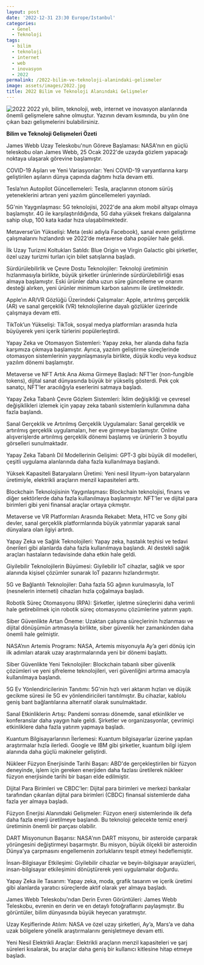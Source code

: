 ```yaml
---
layout: post
date: '2022-12-31 23:30 Europe/Istanbul'
categories:
  - Genel
  - Teknoloji
tags:
  - bilim
  - teknoloji
  - internet
  - web
  - inovasyon
  - 2022
permalink: /2022-bilim-ve-teknoloji-alanindaki-gelismeler
image: assets/images/2022.jpg
title: 2022 Bilim ve Teknoloji Alanındaki Gelişmeler
---
```

![2022]({{site.baseurl}}/assets/images/2022.jpg)
2022 yılı, bilim, teknoloji, web, internet ve inovasyon alanlarında önemli gelişmelere sahne olmuştur. Yazının devam kısmında, bu yılın öne çıkan bazı gelişmelerini bulabilirsiniz.

**Bilim ve Teknoloji Gelişmeleri Özeti**

James Webb Uzay Teleskobu'nun Göreve Başlaması: NASA'nın en güçlü teleskobu olan James Webb, 25 Ocak 2022'de uzayda gözlem yapacağı noktaya ulaşarak görevine başlamıştır. 

COVID-19 Aşıları ve Yeni Variasyonlar: Yeni COVID-19 varyantlarına karşı geliştirilen aşıların dünya çapında dağıtımı hızla devam etti.

Tesla’nın Autopilot Güncellemeleri: Tesla, araçlarının otonom sürüş yeteneklerini artıran yeni yazılım güncellemeleri yayınladı.

5G'nin Yaygınlaşması: 5G teknolojisi, 2022'de ana akım mobil altyapı olmaya başlamıştır. 4G ile karşılaştırıldığında, 5G daha yüksek frekans dalgalarına sahip olup, 100 kata kadar hıza ulaşabilmektedir. 

Metaverse’ün Yükselişi: Meta (eski adıyla Facebook), sanal evren geliştirme çalışmalarını hızlandırdı ve 2022’de metaverse daha popüler hale geldi.

İlk Uzay Turizmi Koltukları Satıldı: Blue Origin ve Virgin Galactic gibi şirketler, özel uzay turizmi turları için bilet satışlarına başladı.

Sürdürülebilirlik ve Çevre Dostu Teknolojiler: Teknoloji üretiminin hızlanmasıyla birlikte, büyük şirketler ürünlerinde sürdürülebilirliği esas almaya başlamıştır. Eski ürünler daha uzun süre güncelleme ve onarım desteği alırken, yeni ürünler minimum karbon salınımı ile üretilmektedir. 

Apple’ın AR/VR Gözlüğü Üzerindeki Çalışmalar: Apple, artırılmış gerçeklik (AR) ve sanal gerçeklik (VR) teknolojilerine dayalı gözlükler üzerinde çalışmaya devam etti.

TikTok’un Yükselişi: TikTok, sosyal medya platformları arasında hızla büyüyerek yeni içerik türlerini popülerleştirdi.

Yapay Zeka ve Otomasyon Sistemleri: Yapay zeka, her alanda daha fazla karşımıza çıkmaya başlamıştır. Ayrıca, yazılım geliştirme süreçlerinde otomasyon sistemlerinin yaygınlaşmasıyla birlikte, düşük kodlu veya kodsuz yazılım dönemi başlamıştır. 

Metaverse ve NFT Artık Ana Akıma Girmeye Başladı: NFT’ler (non-fungible tokens), dijital sanat dünyasında büyük bir yükseliş gösterdi. Pek çok sanatçı, NFT’ler aracılığıyla eserlerini satmaya başladı.

Yapay Zeka Tabanlı Çevre Gözlem Sistemleri: İklim değişikliği ve çevresel değişiklikleri izlemek için yapay zeka tabanlı sistemlerin kullanımına daha fazla başlandı.

Sanal Gerçeklik ve Artırılmış Gerçeklik Uygulamaları: Sanal gerçeklik ve artırılmış gerçeklik uygulamaları, her eve girmeye başlamıştır. Online alışverişlerde artırılmış gerçeklik dönemi başlamış ve ürünlerin 3 boyutlu görselleri sunulmaktadır. 

Yapay Zeka Tabanlı Dil Modellerinin Gelişimi: GPT-3 gibi büyük dil modelleri, çeşitli uygulama alanlarında daha fazla kullanılmaya başlandı.

Yüksek Kapasiteli Bataryaların Üretimi: Yeni nesil lityum-iyon bataryaların üretimiyle, elektrikli araçların menzil kapasiteleri arttı.

Blockchain Teknolojisinin Yaygınlaşması: Blockchain teknolojisi, finans ve diğer sektörlerde daha fazla kullanılmaya başlanmıştır. NFT'ler ve dijital para birimleri gibi yeni finansal araçlar ortaya çıkmıştır. 

Metaverse ve VR Platformları Arasında Rekabet: Meta, HTC ve Sony gibi devler, sanal gerçeklik platformlarında büyük yatırımlar yaparak sanal dünyalara olan ilgiyi artırdı.

Yapay Zeka ve Sağlık Teknolojileri: Yapay zeka, hastalık teşhisi ve tedavi önerileri gibi alanlarda daha fazla kullanılmaya başlandı. AI destekli sağlık araçları hastaların tedavisinde daha etkin hale geldi.

Giyilebilir Teknolojilerin Büyümesi: Giyilebilir IoT cihazlar, sağlık ve spor alanında kişisel çözümler sunarak IoT pazarını hızlandırmıştır. 

5G ve Bağlantılı Teknolojiler: Daha fazla 5G ağının kurulmasıyla, IoT (nesnelerin interneti) cihazları hızla çoğalmaya başladı.

Robotik Süreç Otomasyonu (RPA): Şirketler, işletme süreçlerini daha verimli hale getirebilmek için robotik süreç otomasyonu çözümlerine yatırım yaptı.

Siber Güvenlikte Artan Öneme: Uzaktan çalışma süreçlerinin hızlanması ve dijital dönüşümün artmasıyla birlikte, siber güvenlik her zamankinden daha önemli hale gelmiştir. 

NASA’nın Artemis Programı: NASA, Artemis misyonuyla Ay’a geri dönüş için ilk adımları atarak uzay araştırmalarında yeni bir dönemi başlattı.

Siber Güvenlikte Yeni Teknolojiler: Blockchain tabanlı siber güvenlik çözümleri ve yeni şifreleme teknolojileri, veri güvenliğini artırma amacıyla kullanılmaya başlandı.

5G Ev Yönlendiricilerinin Tanıtımı: 5G'nin hızlı veri aktarım hızları ve düşük gecikme süresi ile 5G ev yönlendiricileri tanıtılmıştır. Bu cihazlar, kablolu geniş bant bağlantılarına alternatif olarak sunulmaktadır. 

Sanal Etkinliklerin Artışı: Pandemi sonrası dönemde, sanal etkinlikler ve konferanslar daha yaygın hale geldi. Şirketler ve organizasyonlar, çevrimiçi etkinliklere daha fazla yatırım yapmaya başladı.

Kuantum Bilgisayarlarının İlerlemesi: Kuantum bilgisayarlar üzerine yapılan araştırmalar hızla ilerledi. Google ve IBM gibi şirketler, kuantum bilgi işlem alanında daha güçlü makineler geliştirdi.

Nükleer Füzyon Enerjisinde Tarihi Başarı: ABD'de gerçekleştirilen bir füzyon deneyinde, işlem için gereken enerjiden daha fazlası üretilerek nükleer füzyon enerjisinde tarihi bir başarı elde edilmiştir. 

Dijital Para Birimleri ve CBDC’ler: Dijital para birimleri ve merkezi bankalar tarafından çıkarılan dijital para birimleri (CBDC) finansal sistemlerde daha fazla yer almaya başladı.

Füzyon Enerjisi Alanındaki Gelişmeler: Füzyon enerji sistemlerinde ilk defa daha fazla enerji üretilmeye başlandı. Bu teknoloji gelecekte temiz enerji üretiminin önemli bir parçası olabilir.

DART Misyonunun Başarısı: NASA'nın DART misyonu, bir asteroide çarparak yörüngesini değiştirmeyi başarmıştır. Bu misyon, büyük ölçekli bir asteroidin Dünya'ya çarpmasını engellemenin zorluklarını tespit etmeyi hedeflemiştir. 

İnsan-Bilgisayar Etkileşimi: Giyilebilir cihazlar ve beyin-bilgisayar arayüzleri, insan-bilgisayar etkileşimini dönüştürerek yeni uygulamalar doğurdu.

Yapay Zeka ile Tasarım: Yapay zeka, moda, grafik tasarım ve içerik üretimi gibi alanlarda yaratıcı süreçlerde aktif olarak yer almaya başladı.

James Webb Teleskobu'ndan Derin Evren Görüntüleri: James Webb Teleskobu, evrenin en derin ve en detaylı fotoğraflarını paylaşmıştır. Bu görüntüler, bilim dünyasında büyük heyecan yaratmıştır. 

Uzay Keşiflerinde Atılım: NASA ve özel uzay şirketleri, Ay’a, Mars’a ve daha uzak bölgelere yönelik araştırmalarını genişletmeye devam etti.

Yeni Nesil Elektrikli Araçlar: Elektrikli araçların menzil kapasiteleri ve şarj süreleri kısalarak, bu araçlar daha geniş bir kullanıcı kitlesine hitap etmeye başladı.

